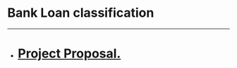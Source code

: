# Bank Loan classification
---

- # [Project Proposal.](https://github.com/iamal95/Bank_Loan_classification/blob/main/Proposal.md)
